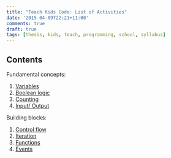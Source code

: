 ```yaml
---
title: "Teach Kids Code: List of Activities"
date: '2015-04-09T22:21+11:00'
comments: true
draft: true
tags: [thesis, kids, teach, programming, school, syllabus]
---
```


## Contents

Fundamental concepts:

1. [Variables](variables/concept/)
2. [Boolean logic](boolean-logic/concept/)
3. [Counting](counting/concept/)
4. [Input/ Output](input-output/concept/)

Building blocks:

1. [Control flow](control-flow/concept/)
2. [Iteration](iteration/concept/)
3. [Functions](functions/concept/)
4. [Events](events/concept/)
